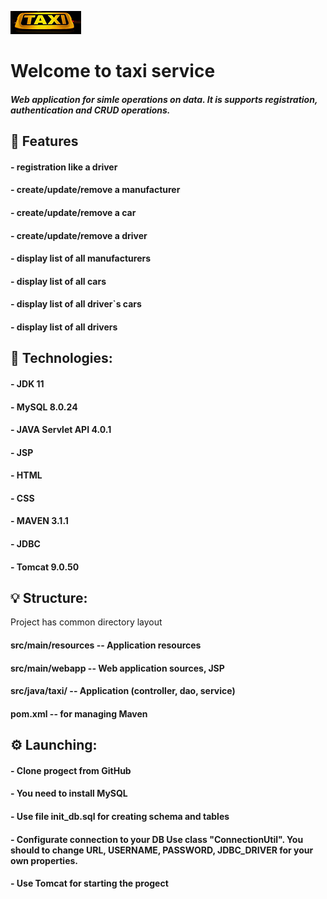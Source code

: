![taxi.jpg](src%2Fmain%2Fresources%2Ftaxi.jpg)
# Welcome to taxi service
##### Web application for simle operations on data. It is supports registration, authentication and CRUD operations. 
## 🎯 Features
<h4> - registration like a driver</h4>
<h4> - create/update/remove a manufacturer </h4>
<h4> - create/update/remove a car </h4>
<h4> - create/update/remove a driver </h4>
<h4> - display list of all manufacturers </h4>
<h4> - display list of all cars  </h4>
<h4> - display list of all driver`s cars </h4>
<h4> - display list of all drivers  </h4>

## 🤖 Technologies:
<h4> - JDK 11</h4>
<h4> - MySQL 8.0.24</h4>
<h4> - JAVA Servlet API 4.0.1</h4>
<h4> - JSP</h4>
<h4> - HTML</h4>
<h4> - CSS</h4>
<h4> - MAVEN 3.1.1</h4>
<h4> - JDBC</h4>
<h4> - Tomcat 9.0.50 </h4>

## 💡 Structure:
Project has common directory layout 

#### src/main/resources         --  Application resources
#### src/main/webapp 	          --  Web application sources, JSP
#### src/java/taxi/             --  Application (controller, dao, service)
#### pom.xml                    --  for managing Maven


## ⚙️ Launching: 
<h4> - Clone progect from GitHub</h4>
<h4> - You need to install MySQL</h4>
<h4> - Use file init_db.sql for creating schema and tables </h4>
<h4> - Configurate connection to your DB Use class <b>"ConnectionUtil"</b>. You should to change 
URL, USERNAME, PASSWORD, JDBC_DRIVER for your own properties. </h4>
<h4> - Use Tomcat for starting the progect</h4>
